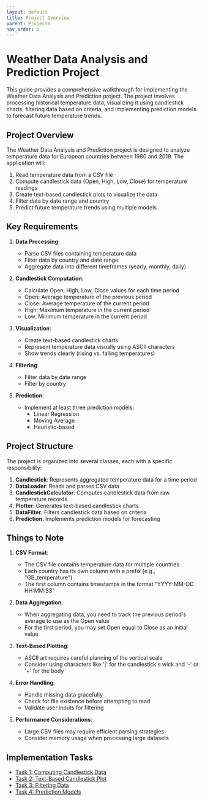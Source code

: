 ```yaml
---
layout: default
title: Project Overview
parent: Projects
nav_order: 1
---
```


# Weather Data Analysis and Prediction Project

This guide provides a comprehensive walkthrough for implementing the Weather Data Analysis and Prediction project. The project involves processing historical temperature data, visualizing it using candlestick charts, filtering data based on criteria, and implementing prediction models to forecast future temperature trends.

## Project Overview

The Weather Data Analysis and Prediction project is designed to analyze temperature data for European countries between 1980 and 2019. The application will:

1. Read temperature data from a CSV file
2. Compute candlestick data (Open, High, Low, Close) for temperature readings
3. Create text-based candlestick plots to visualize the data
4. Filter data by date range and country
5. Predict future temperature trends using multiple models

## Key Requirements

1. **Data Processing**:
   - Parse CSV files containing temperature data
   - Filter data by country and date range
   - Aggregate data into different timeframes (yearly, monthly, daily)

2. **Candlestick Computation**:
   - Calculate Open, High, Low, Close values for each time period
   - Open: Average temperature of the previous period
   - Close: Average temperature of the current period
   - High: Maximum temperature in the current period
   - Low: Minimum temperature in the current period

3. **Visualization**:
   - Create text-based candlestick charts
   - Represent temperature data visually using ASCII characters
   - Show trends clearly (rising vs. falling temperatures)

4. **Filtering**:
   - Filter data by date range
   - Filter by country

5. **Prediction**:
   - Implement at least three prediction models:
     - Linear Regression
     - Moving Average
     - Heuristic-based

## Project Structure

The project is organized into several classes, each with a specific responsibility:

1. **Candlestick**: Represents aggregated temperature data for a time period
2. **DataLoader**: Reads and parses CSV data
3. **CandlestickCalculator**: Computes candlestick data from raw temperature records
4. **Plotter**: Generates text-based candlestick charts
5. **DataFilter**: Filters candlestick data based on criteria
6. **Prediction**: Implements prediction models for forecasting

## Things to Note

1. **CSV Format**:
   - The CSV file contains temperature data for multiple countries
   - Each country has its own column with a prefix (e.g., "GB_temperature")
   - The first column contains timestamps in the format "YYYY-MM-DD HH:MM:SS"

2. **Data Aggregation**:
   - When aggregating data, you need to track the previous period's average to use as the Open value
   - For the first period, you may set Open equal to Close as an initial value

3. **Text-Based Plotting**:
   - ASCII art requires careful planning of the vertical scale
   - Consider using characters like '\|' for the candlestick's wick and '-' or '+' for the body

4. **Error Handling**:
   - Handle missing data gracefully
   - Check for file existence before attempting to read
   - Validate user inputs for filtering

5. **Performance Considerations**:
   - Large CSV files may require efficient parsing strategies
   - Consider memory usage when processing large datasets

## Implementation Tasks

- [Task 1: Computing Candlestick Data](task1.html)
- [Task 2: Text-Based Candlestick Plot](task2.html)
- [Task 3: Filtering Data](task3.html)
- [Task 4: Prediction Models](task4.html)
